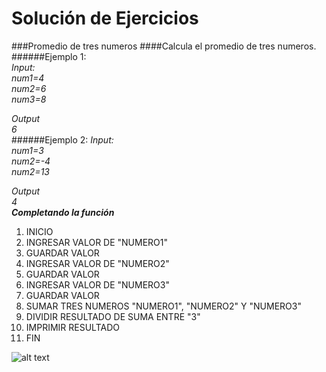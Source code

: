 Solución de Ejercicios
======================
###Promedio de tres numeros
####Calcula el promedio de tres numeros.
######Ejemplo 1:  
_Input:_    
_num1=4_    
_num2=6_    
_num3=8_   

_Output_    
_6_   
######Ejemplo 2:
_Input:_    
_num1=3_    
_num2=-4_   
_num2=13_   

_Output_    
_4_   
___Completando la función___

1. INICIO
2. INGRESAR VALOR DE "NUMERO1"
3. GUARDAR VALOR
4. INGRESAR VALOR DE "NUMERO2"
5. GUARDAR VALOR
6. INGRESAR VALOR DE "NUMERO3"
7. GUARDAR VALOR
8. SUMAR TRES NUMEROS "NUMERO1", "NUMERO2" Y "NUMERO3"
9. DIVIDIR RESULTADO DE SUMA ENTRE "3"
10. IMPRIMIR RESULTADO
11. FIN

![alt text](http://i63.tinypic.com/2ey9isk.jpg  )
